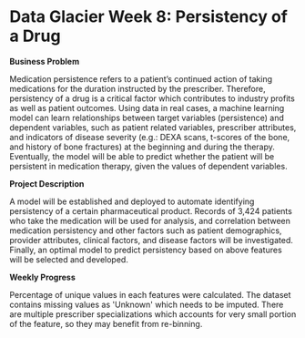 # Data Glacier Week 8: Persistency of a Drug

**Business Problem**

Medication persistence refers to a patient’s continued action of taking medications for the duration instructed by the prescriber. Therefore, persistency of a drug is a critical factor which contributes to industry profits as well as patient outcomes. Using data in real cases, a machine learning model can learn relationships between target variables (persistence) and dependent variables, such as patient related variables, prescriber attributes, and indicators of disease severity (e.g.: DEXA scans, t-scores of the bone, and history of bone fractures) at the beginning and during the therapy. Eventually, the model will be able to predict whether the patient will be persistent in medication therapy, given the values of dependent variables.

**Project Description**

A model will be established and deployed to automate identifying persistency of a certain pharmaceutical product. Records of 3,424 patients who take the medication will be used for analysis, and correlation between medication persistency and other factors such as patient demographics, provider attributes, clinical factors, and disease factors will be investigated. Finally, an optimal model to predict persistency based on above features will be selected and developed.

**Weekly Progress**

Percentage of unique values in each features were calculated. The dataset contains missing values as 'Unknown' which needs to be imputed. There are multiple prescriber specializations which accounts for very small portion of the feature, so they may benefit from re-binning.
